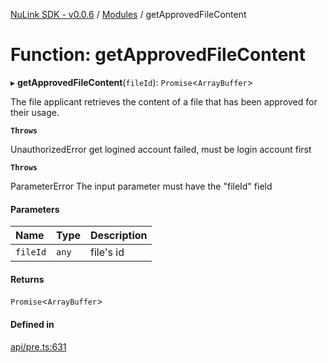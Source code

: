[NuLink SDK - v0.0.6](../README.md) / [Modules](../modules.md) / getApprovedFileContent

# Function: getApprovedFileContent

▸ **getApprovedFileContent**(`fileId`): `Promise`<`ArrayBuffer`\>

The file applicant retrieves the content of a file that has been approved for their usage.

**`Throws`**

UnauthorizedError get logined account failed, must be login account first

**`Throws`**

ParameterError The input parameter must have the "fileId" field

#### Parameters

| Name | Type | Description |
| :------ | :------ | :------ |
| `fileId` | `any` | file's id |

#### Returns

`Promise`<`ArrayBuffer`\>

#### Defined in

[api/pre.ts:631](https://github.com/NuLink-network/nulink-sdk/blob/dec95fc/src/api/pre.ts#L631)
